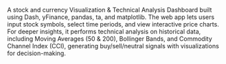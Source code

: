 A stock and currency Visualization & Technical Analysis Dashboard built using Dash, yFinance, pandas, ta, and matplotlib. The web app lets users input stock symbols, select time periods, and view interactive price charts. For deeper insights, it performs technical analysis on historical data, including Moving Averages (50 & 200), Bollinger Bands, and Commodity Channel Index (CCI), generating buy/sell/neutral signals with visualizations for decision-making.
